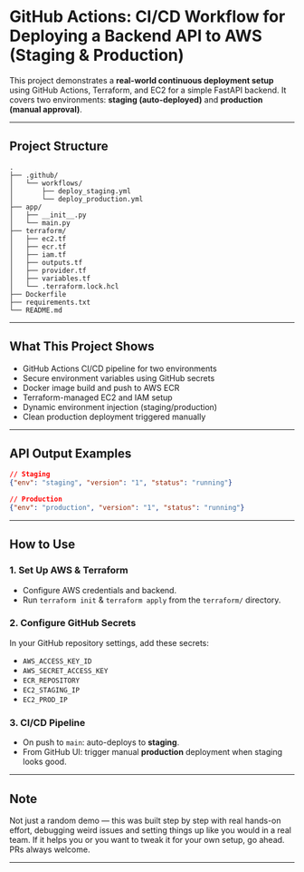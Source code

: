 # GitHub Actions: CI/CD Workflow for Deploying a Backend API to AWS (Staging & Production)

This project demonstrates a **real-world continuous deployment setup** using GitHub Actions, Terraform, and EC2 for a simple FastAPI backend. It covers two environments: **staging (auto-deployed)** and **production (manual approval)**.

---

## Project Structure

```
.
├── .github/
│   └── workflows/
│       ├── deploy_staging.yml         
│       └── deploy_production.yml       
├── app/
│   ├── __init__.py
│   └── main.py                        
├── terraform/
│   ├── ec2.tf                         
│   ├── ecr.tf                         
│   ├── iam.tf                         
│   ├── outputs.tf
│   ├── provider.tf
│   ├── variables.tf
│   └── .terraform.lock.hcl
├── Dockerfile                       
├── requirements.txt                 
└── README.md
```

---

## What This Project Shows

* GitHub Actions CI/CD pipeline for two environments
* Secure environment variables using GitHub secrets
* Docker image build and push to AWS ECR
* Terraform-managed EC2 and IAM setup
* Dynamic environment injection (staging/production)
* Clean production deployment triggered manually

--- 

## API Output Examples

```json
// Staging
{"env": "staging", "version": "1", "status": "running"}

// Production
{"env": "production", "version": "1", "status": "running"}
```

---

## How to Use

### 1. Set Up AWS & Terraform

* Configure AWS credentials and backend.
* Run `terraform init` & `terraform apply` from the `terraform/` directory.

### 2. Configure GitHub Secrets

In your GitHub repository settings, add these secrets:

* `AWS_ACCESS_KEY_ID`
* `AWS_SECRET_ACCESS_KEY`
* `ECR_REPOSITORY`
* `EC2_STAGING_IP`
* `EC2_PROD_IP`

### 3. CI/CD Pipeline

* On push to `main`: auto-deploys to **staging**.
* From GitHub UI: trigger manual **production** deployment when staging looks good.

---


## Note

Not just a random demo — this was built step by step with real hands-on effort, debugging weird issues and setting things up like you would in a real team.
If it helps you or you want to tweak it for your own setup, go ahead. PRs always welcome.

---


